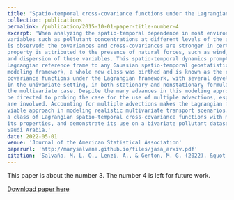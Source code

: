 ```yaml
---
title: "Spatio-temporal cross-covariance functions under the Lagrangian framework with multiple advections"
collection: publications
permalink: /publication/2015-10-01-paper-title-number-4
excerpt: 'When analyzing the spatio-temporal dependence in most environmental and earth sciences
variables such as pollutant concentrations at different levels of the atmosphere, a special property
is observed: the covariances and cross-covariances are stronger in certain directions. This
property is attributed to the presence of natural forces, such as wind, which cause the transport
and dispersion of these variables. This spatio-temporal dynamics prompts the integration of the
Lagrangian reference frame to any Gaussian spatio-temporal geostatistical model. Under this
modeling framework, a whole new class was birthed and is known as the class of spatio-temporal
covariance functions under the Lagrangian framework, with several developments already established
in the univariate setting, in both stationary and nonstationary formulations, but less so in
the multivariate case. Despite the many advances in this modeling approach, efforts have yet to
be directed to probing the case for the use of multiple advections, especially when several variables
are involved. Accounting for multiple advections makes the Lagrangian framework a more
viable approach in modeling realistic multivariate transport scenarios. In this work, we establish
a class of Lagrangian spatio-temporal cross-covariance functions with multiple advections, study
its properties, and demonstrate its use on a bivariate pollutant dataset of particulate matter in
Saudi Arabia.'
date: 2022-05-01
venue: 'Journal of the American Statistical Association'
paperurl: 'http://marysalvana.github.io/files/jasa_arxiv.pdf'
citation: 'Salvaña, M. L. O., Lenzi, A., & Genton, M. G. (2022). &quot;Spatio-temporal cross-covariance functions under the Lagrangian framework with multiple advections.&quot; <i>Journal of the American Statistical Association (to appear)</i>.'
---
```

This paper is about the number 3. The number 4 is left for future work.

[Download paper here](http://marysalvana.github.io/files/jasa_arxiv.pdf)

